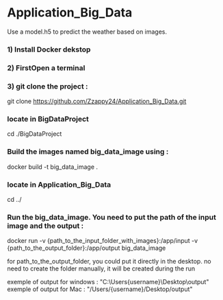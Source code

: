 # Application_Big_Data

Use a model.h5 to predict the weather based on images.


### 1) Install Docker dekstop

### 2) FirstOpen a terminal 

### 3)  git clone the project : 
git clone https://github.com/Zzappy24/Application_Big_Data.git


### locate in BigDataProject
cd ./BigDataProject


### Build the images named big_data_image using : 
docker build -t big_data_image .

### locate in Application_Big_Data
cd ../

### Run the big_data_image. You need to put the path of the input image and the output : 
docker run -v {path_to_the_input_folder_with_images}:/app/input -v {path_to_the_output_folder}:/app/output big_data_image

for path_to_the_output_folder, you could put it directly in the desktop. no need to create the folder manually, it will be created during the run

exemple of output for windows : "C:\Users\{username}\Desktop\output"
exemple of output for Mac : "/Users/{username}/Desktop/output"
